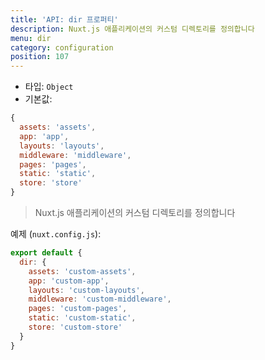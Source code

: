 ```yaml
---
title: 'API: dir 프로퍼티'
description: Nuxt.js 애플리케이션의 커스텀 디렉토리를 정의합니다
menu: dir
category: configuration
position: 107
---
```


- 타입: `Object`
- 기본값:

```js
{
  assets: 'assets',
  app: 'app',
  layouts: 'layouts',
  middleware: 'middleware',
  pages: 'pages',
  static: 'static',
  store: 'store'
}
```

> Nuxt.js 애플리케이션의 커스텀 디렉토리를 정의합니다

예제 (`nuxt.config.js`):

```js
export default {
  dir: {
    assets: 'custom-assets',
    app: 'custom-app',
    layouts: 'custom-layouts',
    middleware: 'custom-middleware',
    pages: 'custom-pages',
    static: 'custom-static',
    store: 'custom-store'
  }
}
```
